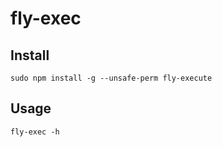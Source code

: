 # fly-exec

## Install

``` shell
sudo npm install -g --unsafe-perm fly-execute
```

## Usage

``` shell
fly-exec -h
```
